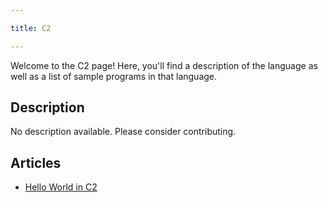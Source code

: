 ```yaml
---

title: C2

---
```


Welcome to the C2 page! Here, you'll find a description of the language as well as a list of sample programs in that language.

## Description

No description available. Please consider contributing.

## Articles

- [Hello World in C2](https://sampleprograms.io/projects/hello-world/c2)